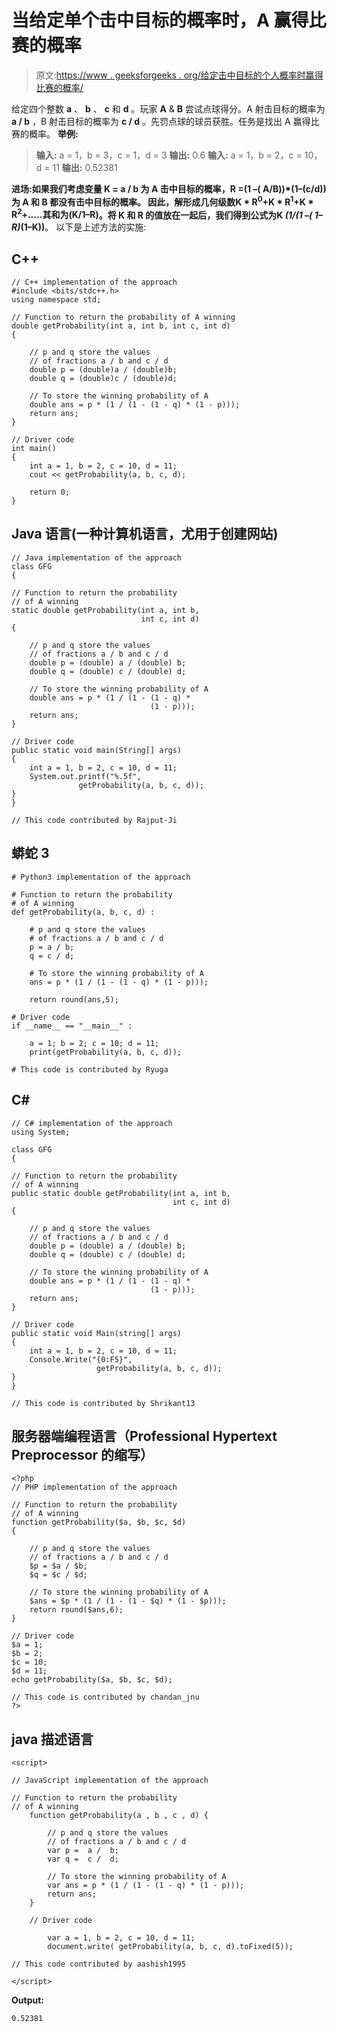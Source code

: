 # 当给定单个击中目标的概率时，A 赢得比赛的概率

> 原文:[https://www . geeksforgeeks . org/给定击中目标的个人概率时赢得比赛的概率/](https://www.geeksforgeeks.org/probability-of-a-winning-the-match-when-individual-probabilities-of-hitting-the-target-given/)

给定四个整数 **a** 、 **b** 、 **c** 和 **d** 。玩家 **A** & **B** 尝试点球得分。A 射击目标的概率为 **a / b** ，B 射击目标的概率为 **c / d** 。先罚点球的球员获胜。任务是找出 A 赢得比赛的概率。
**举例:**

> **输入:** a = 1，b = 3，c = 1，d = 3
> **输出:** 0.6
> **输入:** a = 1，b = 2，c = 10，d = 11
> **输出:** 0.52381

**进场:**如果我们考虑变量 **K = a / b** 为 A 击中目标的概率，**R =(1 –( A/B))*(1–(c/d))**为 A 和 B 都没有击中目标的概率。
因此，解形成几何级数**K * R<sup>0</sup>+K * R<sup>1</sup>+K * R<sup>2</sup>+…..**其和为**(K/1–R)**。将 **K** 和 **R** 的值放在一起后，我们得到公式为**K *(1/(1 –( 1–R)*(1–K))**。
以下是上述方法的实施:

## C++

```
// C++ implementation of the approach
#include <bits/stdc++.h>
using namespace std;

// Function to return the probability of A winning
double getProbability(int a, int b, int c, int d)
{

    // p and q store the values
    // of fractions a / b and c / d
    double p = (double)a / (double)b;
    double q = (double)c / (double)d;

    // To store the winning probability of A
    double ans = p * (1 / (1 - (1 - q) * (1 - p)));
    return ans;
}

// Driver code
int main()
{
    int a = 1, b = 2, c = 10, d = 11;
    cout << getProbability(a, b, c, d);

    return 0;
}
```

## Java 语言(一种计算机语言，尤用于创建网站)

```
// Java implementation of the approach
class GFG
{

// Function to return the probability
// of A winning
static double getProbability(int a, int b,
                             int c, int d)
{

    // p and q store the values
    // of fractions a / b and c / d
    double p = (double) a / (double) b;
    double q = (double) c / (double) d;

    // To store the winning probability of A
    double ans = p * (1 / (1 - (1 - q) *
                               (1 - p)));
    return ans;
}

// Driver code
public static void main(String[] args)
{
    int a = 1, b = 2, c = 10, d = 11;
    System.out.printf("%.5f",
               getProbability(a, b, c, d));
}
}

// This code contributed by Rajput-Ji
```

## 蟒蛇 3

```
# Python3 implementation of the approach

# Function to return the probability
# of A winning
def getProbability(a, b, c, d) :

    # p and q store the values
    # of fractions a / b and c / d
    p = a / b;
    q = c / d;

    # To store the winning probability of A
    ans = p * (1 / (1 - (1 - q) * (1 - p)));

    return round(ans,5);

# Driver code
if __name__ == "__main__" :

    a = 1; b = 2; c = 10; d = 11;
    print(getProbability(a, b, c, d));

# This code is contributed by Ryuga
```

## C#

```
// C# implementation of the approach
using System;

class GFG
{

// Function to return the probability
// of A winning
public static double getProbability(int a, int b,
                                    int c, int d)
{

    // p and q store the values
    // of fractions a / b and c / d
    double p = (double) a / (double) b;
    double q = (double) c / (double) d;

    // To store the winning probability of A
    double ans = p * (1 / (1 - (1 - q) *
                               (1 - p)));
    return ans;
}

// Driver code
public static void Main(string[] args)
{
    int a = 1, b = 2, c = 10, d = 11;
    Console.Write("{0:F5}",
                   getProbability(a, b, c, d));
}
}

// This code is contributed by Shrikant13
```

## 服务器端编程语言（Professional Hypertext Preprocessor 的缩写）

```
<?php
// PHP implementation of the approach

// Function to return the probability
// of A winning
function getProbability($a, $b, $c, $d)
{

    // p and q store the values
    // of fractions a / b and c / d
    $p = $a / $b;
    $q = $c / $d;

    // To store the winning probability of A
    $ans = $p * (1 / (1 - (1 - $q) * (1 - $p)));
    return round($ans,6);
}

// Driver code
$a = 1;
$b = 2;
$c = 10;
$d = 11;
echo getProbability($a, $b, $c, $d);

// This code is contributed by chandan_jnu
?>
```

## java 描述语言

```
<script>

// JavaScript implementation of the approach   

// Function to return the probability
// of A winning
    function getProbability(a , b , c , d) {

        // p and q store the values
        // of fractions a / b and c / d
        var p =  a /  b;
        var q =  c /  d;

        // To store the winning probability of A
        var ans = p * (1 / (1 - (1 - q) * (1 - p)));
        return ans;
    }

    // Driver code

        var a = 1, b = 2, c = 10, d = 11;
        document.write( getProbability(a, b, c, d).toFixed(5));

// This code contributed by aashish1995

</script>
```

**Output:** 

```
0.52381
```